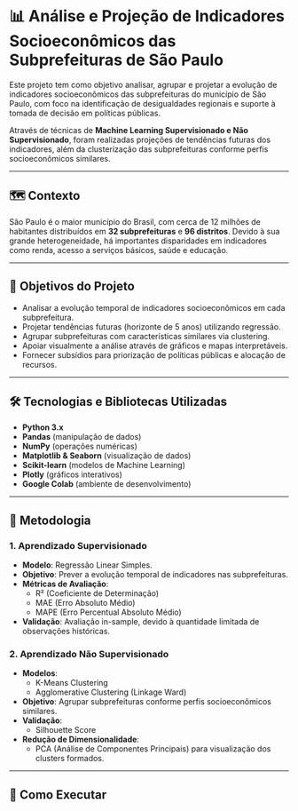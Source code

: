 # 📊 Análise e Projeção de Indicadores Socioeconômicos das Subprefeituras de São Paulo

Este projeto tem como objetivo analisar, agrupar e projetar a evolução de indicadores socioeconômicos das subprefeituras do município de São Paulo, com foco na identificação de desigualdades regionais e suporte à tomada de decisão em políticas públicas.

Através de técnicas de **Machine Learning Supervisionado e Não Supervisionado**, foram realizadas projeções de tendências futuras dos indicadores, além da clusterização das subprefeituras conforme perfis socioeconômicos similares.

---

## 🗺️ Contexto

São Paulo é o maior município do Brasil, com cerca de 12 milhões de habitantes distribuídos em **32 subprefeituras** e **96 distritos**. Devido à sua grande heterogeneidade, há importantes disparidades em indicadores como renda, acesso a serviços básicos, saúde e educação.

---

## 🎯 Objetivos do Projeto

- Analisar a evolução temporal de indicadores socioeconômicos em cada subprefeitura.
- Projetar tendências futuras (horizonte de 5 anos) utilizando regressão.
- Agrupar subprefeituras com características similares via clustering.
- Apoiar visualmente a análise através de gráficos e mapas interpretáveis.
- Fornecer subsídios para priorização de políticas públicas e alocação de recursos.

---

## 🛠️ Tecnologias e Bibliotecas Utilizadas

- **Python 3.x**
- **Pandas** (manipulação de dados)
- **NumPy** (operações numéricas)
- **Matplotlib & Seaborn** (visualização de dados)
- **Scikit-learn** (modelos de Machine Learning)
- **Plotly** (gráficos interativos)
- **Google Colab** (ambiente de desenvolvimento)

---

## 🧪 Metodologia

### 1. Aprendizado Supervisionado
- **Modelo**: Regressão Linear Simples.
- **Objetivo**: Prever a evolução temporal de indicadores nas subprefeituras.
- **Métricas de Avaliação**: 
  - R² (Coeficiente de Determinação)
  - MAE (Erro Absoluto Médio)
  - MAPE (Erro Percentual Absoluto Médio)
- **Validação**: Avaliação in-sample, devido à quantidade limitada de observações históricas.

### 2. Aprendizado Não Supervisionado
- **Modelos**: 
  - K-Means Clustering
  - Agglomerative Clustering (Linkage Ward)
- **Objetivo**: Agrupar subprefeituras conforme perfis socioeconômicos similares.
- **Validação**:
  - Silhouette Score
- **Redução de Dimensionalidade**: 
  - PCA (Análise de Componentes Principais) para visualização dos clusters formados.

---

## 🚀 Como Executar
